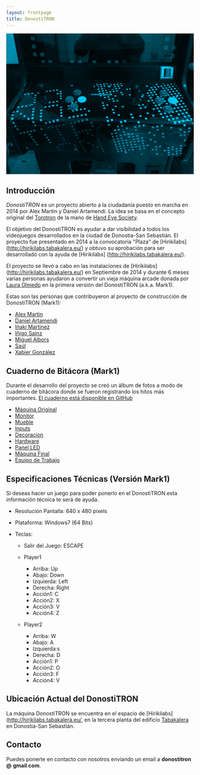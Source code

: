 ```yaml
---
layout: frontpage
title: DonostiTRON
---
```


<img src="/assets/header.png" />

Introducción
---

*DonostiTRON* es un proyecto abierto a la ciudadanía puesto en marcha en 2014 por Alex Martin y Daniel Artamendi. La idea se basa en el concepto original del [Torotron](http://handeyesociety.com/torontron/) de la mano de [Hand Eye Society](http://handeyesociety.com/).

El objetivo del DonostiTRON es ayudar a dar visibilidad a todos los videojuegos desarrollados en la ciudad de Donostia-San Sebastián. El proyecto fue presentado en 2014 a la convocatoria "Plaza" de [Hirikilabs] (http://hirikilabs.tabakalera.eu/) y obtuvo su aprobación para ser desarrollado con la ayuda de [Hirikilabs] (http://hirikilabs.tabakalera.eu/).

El proyecto se llevó a cabo en las instalaciones de [Hirikilabs] (http://hirikilabs.tabakalera.eu/) en Septiembre de 2014 y durante 6 meses varias personas ayudaron a convertir un vieja máquina arcade donada por [Laura Olmedo](http://pintxodeveloper.com/miembros/) en la primera versión del DonostiTRON (a.k.a. Mark1).

Estas son las personas que contribuyeron al proyecto de construcción de DonostiTRON (Mark1):

  * [Alex Martin](http://twitter.com/gravstar)
  * [Daniel Artamendi](http://twitter.com/danimon)
  * [Iñaki Martinez](http://twitter.com/ipuntom)
  * [Iñigo Sainz](http://twitter.com/Lord_Sprit)
  * [Miguel Albors](http://twitter.com/yawin123)
  * [Saúl](http://twitter.com/SoySaul2)
  * [Xabier González](http://twitter.com/Skillath)


Cuaderno de Bitácora (Mark1)
---

  Durante el desarrollo del proyecto se creó un álbum de fotos a modo de cuaderno de bitácora donde se fueron registrando los hitos más importantes. [El cuaderno está disponible en GitHub](https://github.com/donostitron/DonostiTRON_Mark1)

  * [Máquina Original](https://github.com/donostitron/DonostiTRON_Mark1/tree/master/00_Maquina_Original)
  * [Monitor](https://github.com/donostitron/DonostiTRON_Mark1/tree/master/01_Monitor)
  * [Mueble](https://github.com/donostitron/DonostiTRON_Mark1/tree/master/02_Mueble)
  * [Inputs](https://github.com/donostitron/DonostiTRON_Mark1/tree/master/03_Inputs)
  * [Decoracion](https://github.com/donostitron/DonostiTRON_Mark1/tree/master/04_Decoracion)
  * [Hardware](https://github.com/donostitron/DonostiTRON_Mark1/tree/master/05_Hardware)
  * [Panel LED](https://github.com/donostitron/DonostiTRON_Mark1/tree/master/06_Panel_LED)
  * [Máquina Final](https://github.com/donostitron/DonostiTRON_Mark1/tree/master/08_Maquina_Final)
  * [Equipo de Trabajo](https://github.com/donostitron/DonostiTRON_Mark1/tree/master/09_Personas)

  
  

Especificaciones Técnicas (Versión Mark1)
---
  Si deseas hacer un juego para poder ponerlo en el DonostiTRON esta información técnica te será de ayuda.

  * Resolución Pantalla: 640 x 480 pixels

  * Plataforma: Windows7 (64 Bits)

  * Teclas:
    * Salir del Juego: ESCAPE

    * Player1
      * Arriba: Up
      * Abajo: Down
      * Izquierda: Left
      * Derecha: Right
      * Acción1: C
      * Acción2: X
      * Acción3: V
      * Acción4: Z

    * Player2
      * Arriba: W
      * Abajo: A
      * Izquierda:s
      * Derecha: D
      * Acción1: P
      * Acción2: O
      * Acción3: F
      * Acción4: V



Ubicación Actual del DonostiTRON
---
La máquina DonostiTRON se encuentra en el espacio de [Hirikilabs](http://hirikilabs.tabakalera.eu/, en la tercera planta del edificio [Tabakalera](https://www.tabakalera.eu/en) en Donostia-San Sebastián.


Contacto
---
Puedes ponerte en contacto con nosotros enviando un email a **donostitron** **@** **gmail**.**com**.
